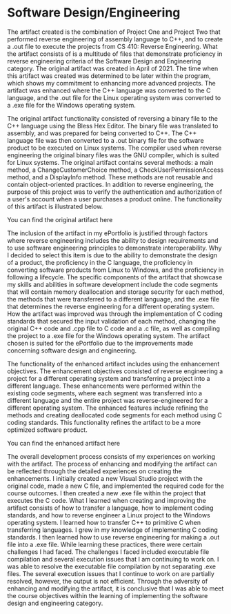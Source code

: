 # Software Design/Engineering

The artifact created is the combination of Project One and Project Two that performed reverse engineering of assembly language to C++, and to create a .out file to execute the projects from CS 410: Reverse Engineering. What the artifact consists of is a multitude of files that demonstrate proficiency in reverse engineering criteria of the Software Design and Engineering category. The original artifact was created in April of 2021. The time when this artifact was created was determined to be later within the program, which shows my commitment to enhancing more advanced projects. The artifact was enhanced where the C++ language was converted to the C language, and the .out file for the Linux operating system was converted to a .exe file for the Windows operating system. 


The original artifact functionality consisted of reversing a binary file to the C++ language using the Bless Hex Editor. The binary file was translated to assembly, and was prepared for being converted to C++. The C++ language file was then converted to a .out binary file for the software product to be executed on Linux systems. The compiler used when reverse engineering the original binary files was the GNU compiler, which is suited for Linux systems. The original artifact contains several methods: a main method, a ChangeCustomerChoice method, a CheckUserPermissionAccess method, and a DisplayInfo method. These methods are not reusable and contain object-oriented practices. In addition to reverse engineering, the purpose of this project was to verify the authentication and authorization of a user's account when a user purchases a product online. The functionality of this artifact is illustrated below.

You can find the original artifact here



The inclusion of the artifact in my ePortfolio is justified through factors where reverse engineering includes the ability to design requirements and to use software engineering principles to demonstrate interoperability. Why I decided to select this item is due to the ability to demonstrate the design of a product, the proficiency in the C language, the proficiency in converting software products from Linux to Windows, and the proficiency in following a lifecycle. The specific components of the artifact that showcase my skills and abilities in software development include the code segments that will contain memory deallocation and storage security for each method, the methods that were transferred to a different language, and the .exe file that determines the reverse engineering for a different operating system. How the artifact was improved was through the implementation of C coding standards that secured the input validation of each method, changing the original C++ code and .cpp file to C code and a .c file, as well as compiling the project to a .exe file for the Windows operating system. The artifact chosen is suited for the ePortfolio due to the improvements made concerning software design and engineering. 

The functionality of the enhanced artifact includes using the enhancement objectives. The enhancement objectives consisted of reverse engineering a project for a different operating system and transferring a project into a different language. These enhancements were performed within the existing code segments, where each segment was transferred into a different language and the entire project was reverse-engineered for a different operating system. The enhanced features include refining the methods and creating deallocated code segments for each method using C coding standards. This functionality refines the artifact to be a more optimized software product.  

You can find the enhanced artifact here


The overall development process consists of my experiences on working with the artifact. The process of enhancing and modifying the artifact can be reflected through the detailed experiences on creating the enhancements. I initially created a new Visual Studio project with the original code, made a new C file, and implemented the required code for the course outcomes. I then created a new .exe file within the project that executes the C code. What I learned when creating and improving the artifact consists of how to transfer a language, how to implement coding standards, and how to reverse engineer a Linux project to the Windows operating system. I learned how to transfer C++ to primitive C when transferring languages. I grew in my knowledge of implementing C coding standards. I then learned how to use reverse engineering for making a .out file into a .exe file. While learning these practices, there were certain challenges I had faced. The challenges I faced included executable file compilation and several execution issues that I am continuing to work on. I was able to resolve the executable file compilation by not separating .exe files. The several execution issues that I continue to work on are partially resolved, however, the output is not efficient. Through the adversity of enhancing and modifying the artifact, it is conclusive that I was able to meet the course objectives within the learning of implementing the software design and engineering category. 
